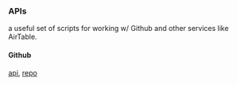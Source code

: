 ### APIs

a useful set of scripts for working w/ Github and other services like AirTable.

#### Github

[api], [repo]


[api]: https://octokit.github.io/node-github/
[repo]: https://github.com/octokit/node-github
